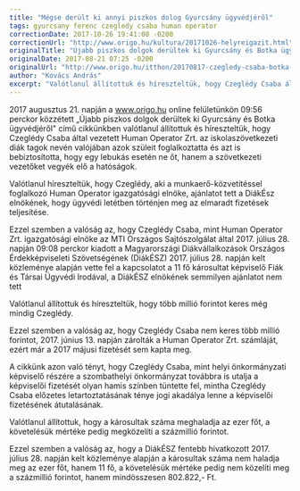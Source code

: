 ```yaml
---
title: "Mégse derült ki annyi piszkos dolog Gyurcsány ügyvédjéről"
tags: gyurcsany ferenc czegledy csaba human operator
correctionDate: 2017-10-26 19:41:00 -0200
correctionUrl: "http://www.origo.hu/kultura/20171026-helyreigazit.html"
originalTitle: "Újabb piszkos dolgok derültek ki Gyurcsány és Botka ügyvédjéről"
originalDate: 2017-08-21 07:25 -0200
originalUrl: "http://www.origo.hu/itthon/20170817-czegledy-csaba-botka-laszlo-gyurcsany-elozetes-csalas-visszaeles.html"
author: "Kovács András"
excerpt: "Valótlanul állítottuk és híreszteltük, hogy Czeglédy Csaba által vezetett Human Operator Zrt. az iskolaszövetkezeti diák tagok nevén valójában azok szüleit foglalkoztatta és azt is bebiztosította, hogy egy lebukás esetén ne őt, hanem a szövetkezeti vezetőket vegyék elő a hatóságok."
---
```


2017 augusztus 21. napján a www.origo.hu online felületünkön 09:56 perckor közzétett „Újabb piszkos dolgok derültek ki Gyurcsány és Botka ügyvédjéről" című cikkünkben valótlanul állítottuk és híreszteltük, hogy Czeglédy Csaba által vezetett Human Operator Zrt. az iskolaszövetkezeti diák tagok nevén valójában azok szüleit foglalkoztatta és azt is bebiztosította, hogy egy lebukás esetén ne őt, hanem a szövetkezeti vezetőket vegyék elő a hatóságok.

Valótlanul híreszteltük, hogy Czeglédy, aki a munkaerő-közvetítéssel foglalkozó Human Operator igazgatósági elnöke, ajánlatot tett a DiákÉsz elnökének, hogy ügyvédi letétben történjen meg az elmaradt fizetések teljesítése.

Ezzel szemben a valóság az, hogy Czeglédy Csaba, mint Human Operator Zrt. igazgatósági elnöke az MTI Országos Sajtószolgálat által 2017. július 28. napján 09:08 perckor kiadott a Magyarországi Diákvállalkozások Országos Érdekképviseleti Szövetségének (DiákÉSZ) 2017. július 28. napján kelt közleménye alapján vette fel a kapcsolatot a 11 fő károsultat képviselő Fiák és Társai Ügyvédi Irodával, a DiákÉSZ elnökének semmilyen ajánlatot nem tett

Valótlanul állítottuk és híreszteltük, hogy több millió forintot keres még mindig Czeglédy.

Ezzel szemben a valóság az, hogy Czeglédy Csaba nem keres több millió forintot, 2017. június 13. napján zárolták a Human Operator Zrt. számláját, ezért már a 2017 májusi fizetését sem kapta meg.

A cikkünk azon való tényt, hogy Czeglédy Csaba, mint helyi önkormányzati képviselő részére a szombathelyi önkormányzat továbbra is utalja a képviselői fizetését olyan hamis színben tüntette fel, mintha Czeglédy Csaba előzetes letartoztatásának ténye jogi akadálya lenne a képviselői fizetésének átutalásának.

Valótlanul állítottuk, hogy a károsultak száma meghaladja az ezer főt, a követelésük mértéke pedig megközelíti a százmillió forintot.
 
Ezzel szemben a valóság az, hogy a DiákÉSZ fentebb hivatkozott 2017. július 28. napján kelt közleménye alapján a károsultak száma nem haladja meg az ezer főt, hanem 11 fő, a követelésük mértéke pedig nem közelíti meg a százmillió forintot, hanem mindösszesen 802.822,- Ft.
